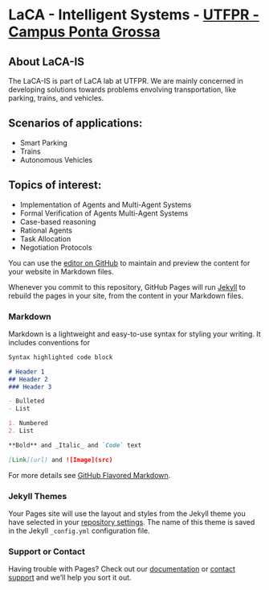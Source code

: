 # LaCA - Intelligent Systems - [UTFPR - Campus Ponta Grossa](http://portal.utfpr.edu.br/campus/pontagrossa)

## About LaCA-IS

The LaCA-IS is part of LaCA lab at UTFPR. We are mainly concerned in developing solutions towards problems envolving transportation, like parking, trains, and vehicles. 

## Scenarios of applications:

* Smart Parking
* Trains
* Autonomous Vehicles

## Topics of interest:

* Implementation of Agents and Multi-Agent Systems
* Formal Verification of Agents Multi-Agent Systems
* Case-based reasoning
* Rational Agents
* Task Allocation
* Negotiation Protocols

You can use the [editor on GitHub](https://github.com/laca-is/laca-is.github.io/edit/master/README.md) to maintain and preview the content for your website in Markdown files.

Whenever you commit to this repository, GitHub Pages will run [Jekyll](https://jekyllrb.com/) to rebuild the pages in your site, from the content in your Markdown files.

### Markdown

Markdown is a lightweight and easy-to-use syntax for styling your writing. It includes conventions for

```markdown
Syntax highlighted code block

# Header 1
## Header 2
### Header 3

- Bulleted
- List

1. Numbered
2. List

**Bold** and _Italic_ and `Code` text

[Link](url) and ![Image](src)
```

For more details see [GitHub Flavored Markdown](https://guides.github.com/features/mastering-markdown/).

### Jekyll Themes

Your Pages site will use the layout and styles from the Jekyll theme you have selected in your [repository settings](https://github.com/laca-is/laca-is.github.io/settings). The name of this theme is saved in the Jekyll `_config.yml` configuration file.

### Support or Contact

Having trouble with Pages? Check out our [documentation](https://help.github.com/categories/github-pages-basics/) or [contact support](https://github.com/contact) and we’ll help you sort it out.

